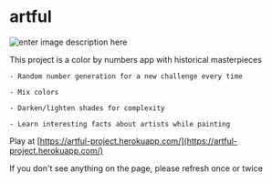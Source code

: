 ﻿# artful
![enter image description here](https://i.imgur.com/3X1iLxB.png)

This project is a color by numbers app with historical masterpieces

	- Random number generation for a new challenge every time
	
	- Mix colors
	
	- Darken/lighten shades for complexity
	
	- Learn interesting facts about artists while painting
	
Play at [https://artful-project.herokuapp.com/](https://artful-project.herokuapp.com/)

If you don't see anything on the page, please refresh once or twice

